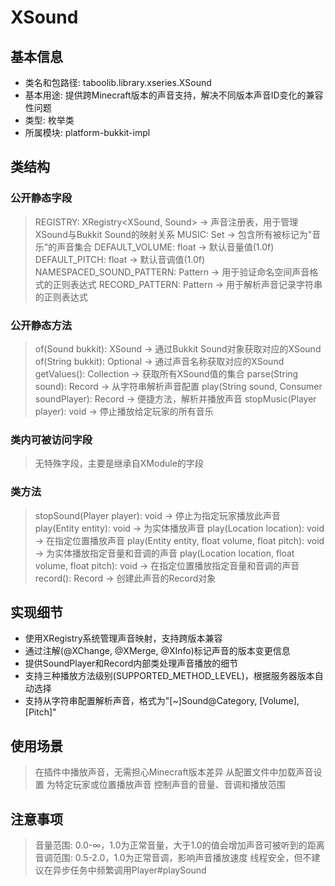 # XSound
## 基本信息
- 类名和包路径: taboolib.library.xseries.XSound
- 基本用途: 提供跨Minecraft版本的声音支持，解决不同版本声音ID变化的兼容性问题
- 类型: 枚举类
- 所属模块: platform-bukkit-impl

## 类结构
### 公开静态字段
> REGISTRY: XRegistry<XSound, Sound> -> 声音注册表，用于管理XSound与Bukkit Sound的映射关系
> MUSIC: Set<XSound> -> 包含所有被标记为"音乐"的声音集合
> DEFAULT_VOLUME: float -> 默认音量值(1.0f)
> DEFAULT_PITCH: float -> 默认音调值(1.0f)
> NAMESPACED_SOUND_PATTERN: Pattern -> 用于验证命名空间声音格式的正则表达式
> RECORD_PATTERN: Pattern -> 用于解析声音记录字符串的正则表达式

### 公开静态方法
> of(Sound bukkit): XSound -> 通过Bukkit Sound对象获取对应的XSound
> of(String bukkit): Optional<XSound> -> 通过声音名称获取对应的XSound
> getValues(): Collection<XSound> -> 获取所有XSound值的集合
> parse(String sound): Record -> 从字符串解析声音配置
> play(String sound, Consumer<SoundPlayer> soundPlayer): Record -> 便捷方法，解析并播放声音
> stopMusic(Player player): void -> 停止播放给定玩家的所有音乐

### 类内可被访问字段
> 无特殊字段，主要是继承自XModule的字段

### 类方法
> stopSound(Player player): void -> 停止为指定玩家播放此声音
> play(Entity entity): void -> 为实体播放声音
> play(Location location): void -> 在指定位置播放声音
> play(Entity entity, float volume, float pitch): void -> 为实体播放指定音量和音调的声音
> play(Location location, float volume, float pitch): void -> 在指定位置播放指定音量和音调的声音
> record(): Record -> 创建此声音的Record对象

## 实现细节
- 使用XRegistry系统管理声音映射，支持跨版本兼容
- 通过注解(@XChange, @XMerge, @XInfo)标记声音的版本变更信息
- 提供SoundPlayer和Record内部类处理声音播放的细节
- 支持三种播放方法级别(SUPPORTED_METHOD_LEVEL)，根据服务器版本自动选择
- 支持从字符串配置解析声音，格式为"[~]Sound@Category, [Volume], [Pitch]"

## 使用场景
> 在插件中播放声音，无需担心Minecraft版本差异
> 从配置文件中加载声音设置
> 为特定玩家或位置播放声音
> 控制声音的音量、音调和播放范围

## 注意事项
> 音量范围: 0.0-∞，1.0为正常音量，大于1.0的值会增加声音可被听到的距离
> 音调范围: 0.5-2.0，1.0为正常音调，影响声音播放速度
> 线程安全，但不建议在异步任务中频繁调用Player#playSound

